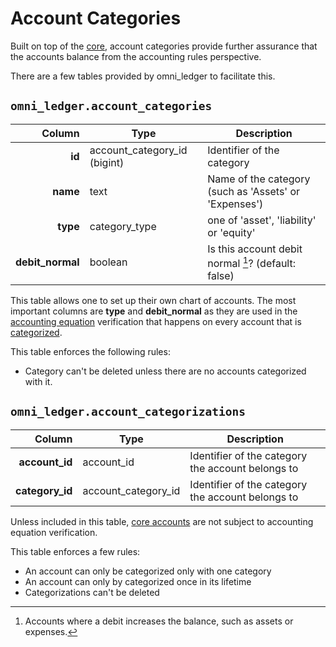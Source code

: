 # Account Categories

Built on top of the [core](ledger_core.md), account categories provide further assurance
that the accounts balance from the accounting rules perspective.

There are a few tables provided by omni_ledger to facilitate this.

## `omni_ledger.account_categories`

|           Column | Type                         | Description                                                    |
|-----------------:|------------------------------|----------------------------------------------------------------|
|           **id** | account_category_id (bigint) | Identifier of the category                                     | 
|         **name** | text                         | Name of the category (such as 'Assets' or 'Expenses')          |
|         **type** | category_type                | one of 'asset', 'liability' or 'equity'                        |
| **debit_normal** | boolean                      | Is this account debit normal [^debit-normal]? (default: false) |

[^debit-normal]: Accounts where a debit increases the balance, such as assets or expenses.

This table allows one to set up their own chart of accounts. The most important columns are
**type** and **debit_normal** as they are used in
the [accounting equation](https://en.wikipedia.org/wiki/Accounting_equation) verification that happens on every account
that is [categorized]().

This table enforces the following rules:

* Category can't be deleted unless there are no accounts categorized with it.

## `omni_ledger.account_categorizations`

|          Column | Type                | Description                                       |
|----------------:|---------------------|---------------------------------------------------|
|  **account_id** | account_id          | Identifier of the category the account belongs to | 
| **category_id** | account_category_id | Identifier of the category the account belongs to | 

Unless included in this table, [core accounts](ledger_core.md#accounts-omni_ledgeraccounts)
are not subject to accounting equation verification.

This table enforces a few rules:

* An account can only be categorized only with one category
* An account can only by categorized once in its lifetime
* Categorizations can't be deleted